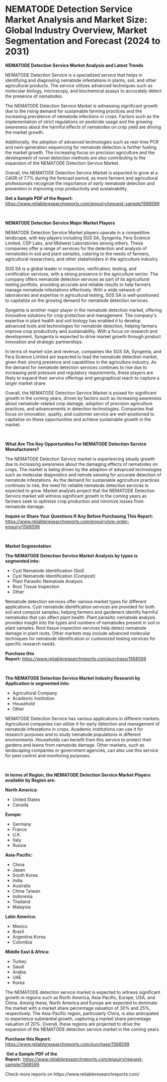 <p><h1>NEMATODE Detection Service Market Analysis and Market Size: Global Industry Overview, Market Segmentation and Forecast (2024 to 2031)</h1></p><p><strong>NEMATODE Detection Service Market Analysis and Latest Trends</strong></p>
<p><p>NEMATODE Detection Service is a specialized service that helps in identifying and diagnosing nematode infestations in plants, soil, and other agricultural products. The service utilizes advanced techniques such as molecular biology, microscopy, and biochemical assays to accurately detect the presence of nematodes.</p><p>The NEMATODE Detection Service Market is witnessing significant growth due to the rising demand for sustainable farming practices and the increasing prevalence of nematode infections in crops. Factors such as the implementation of strict regulations on pesticide usage and the growing awareness about the harmful effects of nematodes on crop yield are driving the market growth.</p><p>Additionally, the adoption of advanced technologies such as real-time PCR and next-generation sequencing for nematode detection is further fueling the market growth. The increasing focus on precision agriculture and the development of novel detection methods are also contributing to the expansion of the NEMATODE Detection Service Market.</p><p>Overall, the NEMATODE Detection Service Market is expected to grow at a CAGR of 7.7% during the forecast period, as more farmers and agricultural professionals recognize the importance of early nematode detection and prevention in improving crop productivity and sustainability.</p></p>
<p><strong>Get a Sample PDF of the Report:&nbsp;</strong> <a href="https://www.reliableresearchreports.com/enquiry/request-sample/1568599">https://www.reliableresearchreports.com/enquiry/request-sample/1568599</a></p>
<p>&nbsp;</p>
<p><strong>NEMATODE Detection Service Major Market Players</strong></p>
<p><p>NEMATODE Detection Service Market players operate in a competitive landscape, with key players including SGS SA, Syngenta, Fera Science Limited, CSP Labs, and Midwest Laboratories among others. These companies offer a range of services for the detection and analysis of nematodes in soil and plant samples, catering to the needs of farmers, agricultural researchers, and other stakeholders in the agriculture industry.</p><p>SGS SA is a global leader in inspection, verification, testing, and certification services, with a strong presence in the agriculture sector. The company offers nematode detection services as part of its agricultural testing portfolio, providing accurate and reliable results to help farmers manage nematode infestations effectively. With a wide network of laboratories and expertise in agricultural testing, SGS SA is well-positioned to capitalize on the growing demand for nematode detection services.</p><p>Syngenta is another major player in the nematode detection market, offering innovative solutions for crop protection and management. The company's expertise in plant health and soil biology has enabled it to develop advanced tools and technologies for nematode detection, helping farmers improve crop productivity and sustainability. With a focus on research and development, Syngenta is expected to drive market growth through product innovation and strategic partnerships.</p><p>In terms of market size and revenue, companies like SGS SA, Syngenta, and Fera Science Limited are expected to lead the nematode detection market, given their strong presence and capabilities in the agriculture industry. As the demand for nematode detection services continues to rise due to increasing pest pressure and regulatory requirements, these players are likely to expand their service offerings and geographical reach to capture a larger market share.</p><p>Overall, the NEMATODE Detection Service Market is poised for significant growth in the coming years, driven by factors such as increasing awareness about nematode-related crop damage, adoption of precision agriculture practices, and advancements in detection technologies. Companies that focus on innovation, quality, and customer service are well-positioned to capitalize on these opportunities and achieve sustainable growth in the market.</p></p>
<p>&nbsp;</p>
<p><strong>What Are The Key Opportunities For NEMATODE Detection Service Manufacturers?</strong></p>
<p><p>The NEMATODE Detection Service market is experiencing steady growth due to increasing awareness about the damaging effects of nematodes on crops. The market is being driven by the adoption of advanced technologies such as molecular diagnostics and remote sensing for accurate detection of nematode infestations. As the demand for sustainable agriculture practices continues to rise, the need for reliable nematode detection services is expected to grow. Market analysts project that the NEMATODE Detection Service market will witness significant growth in the coming years as farmers seek to optimize crop production and minimize losses from nematode damage.</p></p>
<p><strong>Inquire or Share Your Questions If Any Before Purchasing This Report:</strong> <a href="https://www.reliableresearchreports.com/enquiry/pre-order-enquiry/1568599">https://www.reliableresearchreports.com/enquiry/pre-order-enquiry/1568599</a></p>
<p>&nbsp;</p>
<p><strong>Market Segmentation</strong></p>
<p><strong>The NEMATODE Detection Service Market Analysis by types is segmented into:</strong></p>
<p><ul><li>Cyst Nematode Identification (Soil)</li><li>Cyst Nematode Identification (Compost)</li><li>Plant Parasitic Nematode Analysis</li><li>Root Tissue Inspection</li><li>Other</li></ul></p>
<p><p>Nematode detection services offer various market types for different applications. Cyst nematode identification services are provided for both soil and compost samples, helping farmers and gardeners identify harmful nematodes that can affect plant health. Plant parasitic nematode analysis provides insight into the types and numbers of nematodes present in soil or plant samples. Root tissue inspection services help detect nematode damage in plant roots. Other markets may include advanced molecular techniques for nematode identification or customized testing services for specific research needs.</p></p>
<p><strong>Purchase this Report:&nbsp;</strong><a href="https://www.reliableresearchreports.com/purchase/1568599">https://www.reliableresearchreports.com/purchase/1568599</a></p>
<p>&nbsp;</p>
<p><strong>The NEMATODE Detection Service Market Industry Research by Application is segmented into:</strong></p>
<p><ul><li>Agricultural Company</li><li>Academic Institution</li><li>Household</li><li>Other</li></ul></p>
<p><p>NEMATODE Detection Service has various applications in different markets. Agricultural companies can utilize it for early detection and management of nematode infestations in crops. Academic institutions can use it for research purposes and to study nematode populations in different environments. Households can benefit from this service to protect their gardens and lawns from nematode damage. Other markets, such as landscaping companies or government agencies, can also use this service for pest control and monitoring purposes.</p></p>
<p>&nbsp;</p>
<p><strong>In terms of Region, the NEMATODE Detection Service Market Players available by Region are:</strong></p>
<p>
    <p> <strong> North America: </strong>
        <ul>
            <li>United States</li>
            <li>Canada</li>
        </ul>
        </p> 
    <p> <strong> Europe: </strong>
        <ul>
            <li>Germany</li>
            <li>France</li>
            <li>U.K.</li>
            <li>Italy</li>
            <li>Russia</li>
        </ul>
        </p> 
    <p> <strong> Asia-Pacific: </strong>
        <ul>
            <li>China</li>
            <li>Japan</li>
            <li>South Korea</li>
            <li>India</li>
            <li>Australia</li>
            <li>China Taiwan</li>
            <li>Indonesia</li>
            <li>Thailand</li>
            <li>Malaysia</li>
        </ul>
        </p> 
    <p> <strong> Latin America: </strong>
        <ul>
            <li>Mexico</li>
            <li>Brazil</li>
            <li>Argentina Korea</li>
            <li>Colombia</li>
        </ul>
        </p> 
    <p> <strong> Middle East & Africa: </strong>
        <ul>
            <li>Turkey</li>
            <li>Saudi</li>
            <li>Arabia</li>
            <li>UAE</li>
            <li>Korea</li>
        </ul>
    </p>
    </p>
<p><p>The NEMATODE detection service market is expected to witness significant growth in regions such as North America, Asia-Pacific, Europe, USA, and China. Among these, North America and Europe are expected to dominate the market with a market share percentage valuation of 30% and 25%, respectively. The Asia-Pacific region, particularly China, is also anticipated to experience substantial growth, capturing a market share percentage valuation of 20%. Overall, these regions are projected to drive the expansion of the NEMATODE detection service market in the coming years.</p></p>
<p><strong>Purchase this Report: </strong><a href="https://www.reliableresearchreports.com/purchase/1568599">https://www.reliableresearchreports.com/purchase/1568599</a></p>
<p>&nbsp;<strong>Get a Sample PDF of the Report:&nbsp;&nbsp;</strong><a href="https://www.reliableresearchreports.com/enquiry/request-sample/1568599">https://www.reliableresearchreports.com/enquiry/request-sample/1568599</a></p>
<p><strong></strong></p>
<p>Check more reports on https://www.reliableresearchreports.com/</p>